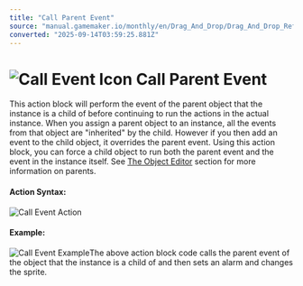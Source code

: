 ```yaml
---
title: "Call Parent Event"
source: "manual.gamemaker.io/monthly/en/Drag_And_Drop/Drag_And_Drop_Reference/Instance/Call_Parent_Event.htm"
converted: "2025-09-14T03:59:25.881Z"
---
```


# ![Call Event Icon](../../../assets/Images/Scripting_Reference/Drag_And_Drop/Reference/Instance/i_Instance_Call_Event.png) Call Parent Event

This action block will perform the event of the parent object that the instance is a child of before continuing to run the actions in the actual instance. When you assign a parent object to an instance, all the events from that object are "inherited" by the child. However if you then add an event to the child object, it overrides the parent event. Using this action block, you can force a child object to run both the parent event and the event in the instance itself. See [The Object Editor](../../../The_Asset_Editors/Objects.md) section for more information on parents.

#### Action Syntax:

![Call Event Action](../../../assets/Images/Scripting_Reference/Drag_And_Drop/Reference/Instance/a_Instance_Call_Event.png)

#### Example:

![Call Event Example](../../../assets/Images/Scripting_Reference/Drag_And_Drop/Reference/Instance/e_Instance_Call_Event.png)The above action block code calls the parent event of the object that the instance is a child of and then sets an alarm and changes the sprite.